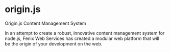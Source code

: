 origin.js
=========

Origin.js Content Management System

In an attempt to create a robust, innovative content management system for node.js, Fenix Web Services has created a modular web platform that will be the origin of your development on the web.
